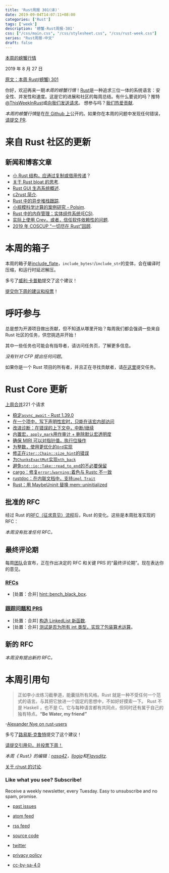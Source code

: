 ```yaml
---
title: 'Rust周报 301(译)'
date: 2019-09-04T14:07:11+08:00
categories: ['Rust']
tags: ['week']
description: '螃蟹-Rust周报-301'
css: ["/css/main.css", "/css/stylesheet.css", "/css/rust-week.css"]
series: "Rust周报-中文"
draft: false
---
```


[本周的螃蟹行情](https://this-week-in-rust.org/)

2019 年 8 月 27 日

[原文：本周 Rust(螃蟹) 301](https://this-week-in-rust.org/blog/2019/08/27/this-week-in-rust-301/)

你好，欢迎再来一期*本周的螃蟹行情*！[Rust](http://rust-lang.org)是一种追求三位一体的系统语言：安全性、并发性和速度。这是它的进展和社区的每周总结。有什么要说的吗？推特[@ThisWeekInRust](https://twitter.com/ThisWeekInRust)或[向我们发送请求](https://github.com/cmr/this-week-in-rust)。 想参与吗？[我们热爱贡献](https://github.com/rust-lang/rust/blob/master/CONTRIBUTING.md).

*本周的螃蟹行情*是在[在 Github 上](https://github.com/cmr/this-week-in-rust)公开的。如果你在本周的问题中发现任何错误，[请提交 PR](https://github.com/cmr/this-week-in-rust/pulls).

# 来自 Rust 社区的更新

## 新闻和博客文章

- [小 Rust 结构，应通过复制或借用传递](https://www.forrestthewoods.com/blog/should-small-rust-structs-be-passed-by-copy-or-by-borrow/)？
- [关于 Rust bloat 的思考](https://raphlinus.github.io/rust/2019/08/21/rust-bloat.html).
- [Rust GUI 生态系统概述](https://gitlab.com/z0mbie42/rust_gui_ecosystem_overview).
- [c2rust 简介](https://immunant.com/blog/2019/08/introduction-to-c2rust/).
- [Rust 中的异步堆栈跟踪](http://fitzgeraldnick.com/2019/08/27/async-stacks-in-rust.html).
- [小规模科学计算的案例研究 - Polsim](https://tinkering.xyz/polsim/).
- [Rust 中的内存管理：实体组件系统(ECS)](https://mmstick.keybase.pub/managing-memory-in-rust-ecs/).
- [实际上使用 Crev，或者，信任软件依赖性的问题](https://wiki.alopex.li/ActuallyUsingCrev).
- [2019 年 COSCUP “一切尽在 Rust”回顾](https://medium.com/coding-neutrino-blog/review-of-everything-in-rust-of-coscup-2019-54152467d1c6).

# 本周的箱子

本周的箱子是[include_flate](https://crates.io/crates/include_flate)，`include_bytes!`/`include_str`的变体，会在编译时压缩，和运行时延迟解压。

多亏了[威利·卡普勒](https://users.rust-lang.org/t/crate-of-the-week/2704/606)提交了这个建议！

[提交你下周的建议和投票](https://users.rust-lang.org/t/crate-of-the-week/2704)！

# 呼吁参与

总是想为开源项目做出贡献，但不知道从哪里开始？每周我们都会强调一些来自 Rust 社区的任务，供您挑选并开始！

其中一些任务也可能会有指导者，请访问任务页，了解更多信息。

_没有针对 CFP 提出任何问题_。

如果你是一个 Rust 项目的所有者，并且正在寻找贡献者，请[在这里](https://users.rust-lang.org/t/twir-call-for-participation/4821)提交任务。

# Rust Core 更新

[上周合并](https://github.com/search?q=is%3Apr+org%3Arust-lang+is%3Amerged+merged%3A2019-08-19..2019-08-26)221 个请求

- [稳定`async_await` - Rust 1.39.0](https://github.com/rust-lang/rust/pull/63209)
- [在一个项中，写下声明性宏时，只能在该宏内部访问](https://github.com/rust-lang/rust/pull/63624)
- [改进诊断：在错误的上下文中，中断/继续](https://github.com/rust-lang/rust/pull/63780)
- [内置宏，`apply_mark`用作审计 + 删除默认宏透明度](https://github.com/rust-lang/rust/pull/63823)
- [确保 MIRI 可以对指针值，执行位操作](https://github.com/rust-lang/rust/pull/63839)
- [为整数，使用更优化的`Ord`实现](https://github.com/rust-lang/rust/pull/63767)
- [修正在`iter::Chain::size_hint`的错误](https://github.com/rust-lang/rust/pull/63691)
- [为`ChunksExactMut`实现`nth_back`](https://github.com/rust-lang/rust/pull/63265)
- [避免`std::io::Take::read_to_end`的不必要保留](https://github.com/rust-lang/rust/pull/63216)
- [cargo：修复`error:`/`warning:`着色与 Rustc 不一致](https://github.com/rust-lang/cargo/pull/7294)
- [rustdoc：在内联文档中，支持`impl Trait`](https://github.com/rust-lang/rust/pull/61613)
- [Rust：用 MaybeUninit 替换 mem::uninitialized](https://github.com/rust-lang/rustup.rs/pull/1963)

## 批准的 RFC

经过 Rust 的[RFC（征求意见）流程](https://github.com/rust-lang/rfcs#rust-rfcs)后，Rust 的变化。这些是本周批准实现的 RFC：

_本周没有批准任何 RFC。_

## 最终评论期

每周[团队](https://www.rust-lang.org/team.html)会宣布，正在作出决定的 RFC 和关键 PRS 的“最终评论期”。现在表达你的意见。

### [RFCs](https://github.com/rust-lang/rfcs/labels/final-comment-period)

- \[处置：合并] [hint::bench_black_box](https://github.com/rust-lang/rfcs/pull/2360).

### [跟踪问题和 PRS](https://github.com/rust-lang/rust/labels/final-comment-period)

- \[处置：合并] [构造 LinkedList 新函数](https://github.com/rust-lang/rust/pull/63684).
- \[处置：合并] [测试是否为所有 int 类型，实现了包装算术运算](https://github.com/rust-lang/rust/pull/63692)。

## 新的 RFC

_本周没有提出新的 RFC。_

# 本周引用句

> 正如李小龙练习截拳道，能囊括所有风格。Rust 就是一种不受任何一个范式的语言。与其把它放进一个固定的思想中，不如好好摸索一下。 Rust 不是 Haskell ，也不是 C。它与每种语言都有共同点，但同时还有属于自己的独有特点。**“Be Water, my friend”**

-[Alexander Nye on rust-users](https://users.rust-lang.org/t/idiomatic-rust-favors-functional-or-imperative-style/31720/2)

多亏了[路易斯·克鲁特](https://users.rust-lang.org/t/twir-quote-of-the-week/328/685)提交了这个建议！

[请提交引用句，并投票下周！](https://users.rust-lang.org/t/twir-quote-of-the-week/328)

_本周《 Rust》的编辑：[nasa42](https://github.com/nasa42)，[llogiq](https://github.com/llogiq)和[Flavsditz](https://github.com/Flavsditz)._

[关于 r/rust 的讨论](https://www.reddit.com/r/rust/comments/cwmfb6/this_week_in_rust_301/).

### Like what you see? Subscribe!

Receive a weekly newsletter, every Tuesday. Easy to unsubscribe and no spam, promise.

- [past issues](https://this-week-in-rust.org/blog/archives/index.html)
- [atom feed](https://this-week-in-rust.org/atom.xml)
- [rss feed](https://this-week-in-rust.org/rss.xml)
- [source code](https://github.com/cmr/this-week-in-rust)

- [twitter](https://twitter.com/ThisWeekInRust)

- [privacy policy](https://this-week-in-rust.org/pages/privacy-policy.html)
- [cc-by-sa-4.0](http://creativecommons.org/licenses/by-sa/4.0/)
